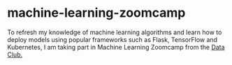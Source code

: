 # machine-learning-zoomcamp

To refresh my knowledge of machine learning algorithms and learn how to deploy models using popular frameworks such as Flask, TensorFlow and Kubernetes, I am taking part in Machine Learning Zoomcamp from the [Data Club.](https://datatalks.club/) 
